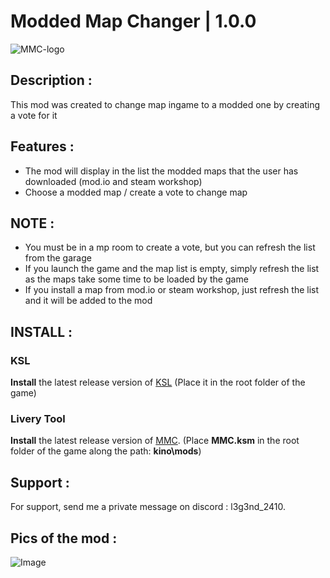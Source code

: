 # Modded Map Changer | 1.0.0

![MMC-logo]([https://github.com/user-attachments/assets/f6402b2e-7fd8-4edf-93fc-ef2a7606586a](https://github.com/user-attachments/assets/e67c4824-62c2-4a82-9144-9e4e973634e1))

## Description :

This mod was created to change map ingame to a modded one by creating a vote for it

## Features :
- The mod will display in the list the modded maps that the user has downloaded (mod.io and steam workshop)
- Choose a modded map / create a vote to change map
	
## NOTE :

- You must be in a mp room to create a vote, but you can refresh the list from the garage
- If you launch the game and the map list is empty, simply refresh the list as the maps take some time to be loaded by the game
- If you install a map from mod.io or steam workshop, just refresh the list and it will be added to the mod

## INSTALL :

### KSL 
**Install** the latest release version of [KSL](https://github.com/trbflxr/ksl/releases) 
(Place it in the root folder of the game)
### Livery Tool 
**Install** the latest release version of [MMC](https://github.com/l3g3nd2410/MMC/releases). (Place **MMC.ksm** in the root folder of the game along the path: **kino\mods**)

## Support :

For support, send me a private message on discord : l3g3nd_2410.

## Pics of the mod :
![Image](https://github.com/user-attachments/assets/4af20bce-3c93-412a-ab13-37f73007bba0)
